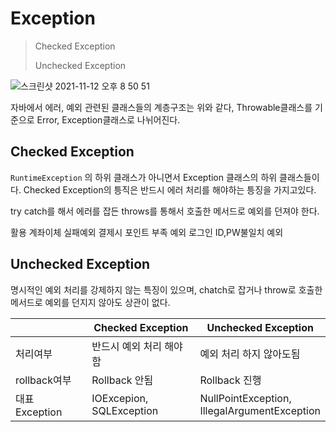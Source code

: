 # Exception

> Checked Exception
>
> Unchecked Exception

![스크린샷 2021-11-12 오후 8 50 51](https://user-images.githubusercontent.com/58923731/141462969-b69d9808-c9d4-422d-8b0e-44e7fe4f7af0.png)

자바에서 에러, 예외 관련된 클래스들의 계층구조는 위와 같다, Throwable클래스를 기준으로 Error, Exception클래스로 나뉘어진다.

## Checked Exception

`RuntimeException` 의 하위 클래스가 아니면서 Exception 클래스의 하위 클래스들이다. Checked Exception의 틍직은 반드시 에러 처리를 해야하는 틍징을 가지고있다.

try catch를 해서 에러를 잡든 throws를 통해서 호출한 메서드로 예외를 던져야 한다.

활용
계좌이체 실패예외
결제시 포인트 부족 예외
로그인 ID,PW불일치 예외

## Unchecked Exception

명시적인 예외 처리를 강제하지 않는 특징이 있으며, chatch로 잡거나 throw로 호출한 메서드로 예외를 던지지 않아도 상관이 없다.

|                | Checked Exception              | Unchecked Exception                                |
| -------------- | ------------------------------ | -------------------------------------------------- |
| 처리여부       | 반드시 예외 처리 해야함        | 예외 처리 하지 않아도됨                            |
| rollback여부   | Rollback 안됨                  | Rollback 진행                                      |
| 대표 Exception | IOExcepion, <br />SQLException | NullPointException, <br />IllegalArgumentException |

